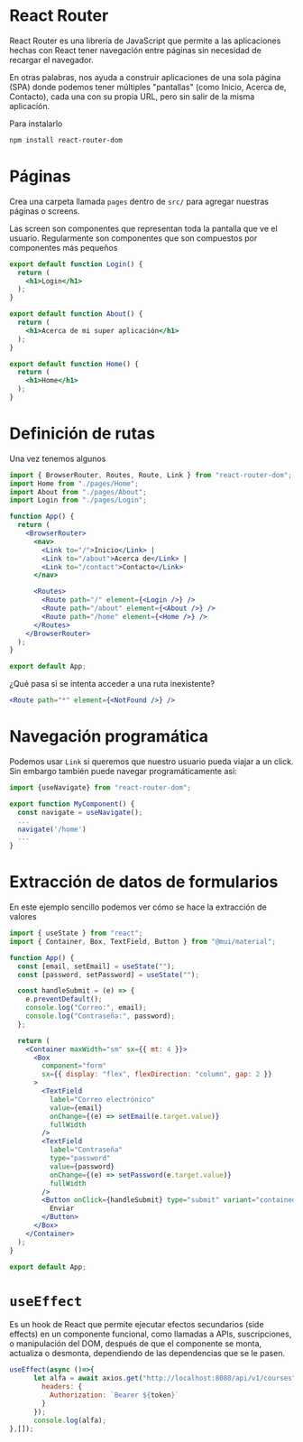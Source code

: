 
# React Router

React Router es una librería de JavaScript que permite a las aplicaciones hechas con React tener navegación entre páginas sin necesidad de recargar el navegador.

En otras palabras, nos ayuda a construir aplicaciones de una sola página (SPA) donde podemos tener múltiples "pantallas" (como Inicio, Acerca de, Contacto), cada una con su propia URL, pero sin salir de la misma aplicación.

Para instalarlo

```bash
npm install react-router-dom
```

# Páginas

Crea una carpeta llamada `pages` dentro de `src/` para agregar nuestras páginas o screens.

Las screen son componentes que representan toda la pantalla que ve el usuario. Regularmente son componentes que son compuestos por componentes más pequeños


```jsx
export default function Login() {
  return (
    <h1>Login</h1>
  );
}
```

```jsx
export default function About() {
  return (
    <h1>Acerca de mi super aplicación</h1>
  );
}
```

```jsx
export default function Home() {
  return (
    <h1>Home</h1>
  );
}
```

# Definición de rutas

Una vez tenemos algunos 

```jsx
import { BrowserRouter, Routes, Route, Link } from "react-router-dom";
import Home from "./pages/Home";
import About from "./pages/About";
import Login from "./pages/Login";

function App() {
  return (
    <BrowserRouter>
      <nav>
        <Link to="/">Inicio</Link> | 
        <Link to="/about">Acerca de</Link> | 
        <Link to="/contact">Contacto</Link>
      </nav>

      <Routes>
        <Route path="/" element={<Login />} />
        <Route path="/about" element={<About />} />
        <Route path="/home" element={<Home />} />
      </Routes>
    </BrowserRouter>
  );
}

export default App;
```


¿Qué pasa si se intenta acceder a una ruta inexistente?

```jsx
<Route path="*" element={<NotFound />} />
```


# Navegación programática

Podemos usar `Link` si queremos que nuestro usuario pueda viajar a un click. Sin embargo también puede navegar programáticamente asi:

```jsx
import {useNavigate} from "react-router-dom";

export function MyComponent() {
  const navigate = useNavigate();
  ...
  navigate('/home')
  ...
}
```

# Extracción de datos de formularios

En este ejemplo sencillo podemos ver cómo se hace la extracción de valores

```jsx
import { useState } from "react";
import { Container, Box, TextField, Button } from "@mui/material";

function App() {
  const [email, setEmail] = useState("");
  const [password, setPassword] = useState("");

  const handleSubmit = (e) => {
    e.preventDefault();
    console.log("Correo:", email);
    console.log("Contraseña:", password);
  };

  return (
    <Container maxWidth="sm" sx={{ mt: 4 }}>
      <Box
        component="form"
        sx={{ display: "flex", flexDirection: "column", gap: 2 }}
      >
        <TextField
          label="Correo electrónico"
          value={email}
          onChange={(e) => setEmail(e.target.value)}
          fullWidth
        />
        <TextField
          label="Contraseña"
          type="password"
          value={password}
          onChange={(e) => setPassword(e.target.value)}
          fullWidth
        />
        <Button onClick={handleSubmit} type="submit" variant="contained">
          Enviar
        </Button>
      </Box>
    </Container>
  );
}

export default App;
```


# `useEffect`

Es un hook de React que permite ejecutar efectos secundarios (side effects) en un componente funcional, como llamadas a APIs, suscripciones, o manipulación del DOM, después de que el componente se monta, actualiza o desmonta, dependiendo de las dependencias que se le pasen.

```jsx
useEffect(async ()=>{
      let alfa = await axios.get("http://localhost:8080/api/v1/courses", {
        headers: {
          Authorization: `Bearer ${token}`
        }
      });
      console.log(alfa);
},[]);
```
